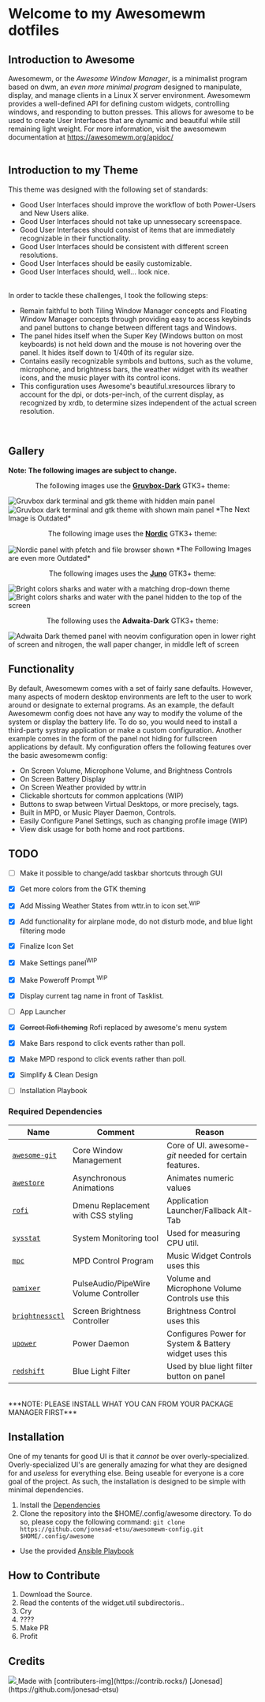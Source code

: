 # Welcome to my Awesomewm dotfiles

## Introduction to Awesome
Awesomewm, or the <em>Awesome Window Manager</em>, is a minimalist program based on dwm, an <em>even more minimal program</em> designed to manipulate, display, and manage clients in a Linux X server environment. Awesomewm provides a well-defined API for defining custom widgets, controlling windows, and responding to button presses. This allows for awesome to be used to create User Interfaces that are dynamic and beautiful while still remaining light weight. For more information, visit the awesomewm documentation at https://awesomewm.org/apidoc/
<br/>
<br/>
## Introduction to my Theme
This theme was designed with the following set of standards:

- Good User Interfaces should improve the workflow of both Power-Users and New Users alike. 
- Good User Interfaces should not take up unnessecary screenspace.
- Good User Interfaces should consist of items that are immediately recognizable in their functionality.
- Good User Interfaces should be consistent with different screen resolutions.
- Good User Interfaces should be easily customizable.
- Good User Interfaces should, well... look nice.
<br/>
In order to tackle these challenges, I took the following steps:

- Remain faithful to both Tiling Window Manager concepts and Floating Window Manager concepts through providing easy to access keybinds and panel buttons to change between different tags and Windows.
- The panel hides itself when the Super Key (Windows button on most keyboards) is not held down and the mouse is not hovering over the panel. It hides itself down to 1/40th of its regular size. 
- Contains easily recognizable symbols and buttons, such as the volume, microphone, and brightness bars, the weather widget with its weather icons, and the music player with its control icons.
- This configuration uses Awesome's beautiful.xresources library to account for the dpi, or dots-per-inch, of the current display, as recognized by xrdb, to determine sizes independent of the actual screen resolution. 
<br/>

## Gallery
**Note: The following images are subject to change.**
<br/>
<p align='center'>The following images use the <strong><a href='https://github.com/jmattheis/gruvbox-dark-gtk'>Gruvbox-Dark</a></strong> GTK3+ theme:</p>
<img align='center' alt='Gruvbox dark terminal and gtk theme with hidden main panel' src="images/gruv_dark_hidden.png"/>
<img align='center' alt='Gruvbox dark terminal and gtk theme with shown main panel' src="images/gruv_dark_shown.png"/>
*The Next Image is Outdated*
<p align='center'>The following image uses the <strong><a href='https://github.com/EliverLara/Nordic'>Nordic</a></strong> GTK3+ theme:</p>
<img align='center' alt='Nordic panel with pfetch and file browser shown' src="images/nord_new.png"/>
*The Following Images are even more Outdated*
<p align='center'>The following images uses the <strong><a href='https://github.com/EliverLara/Juno')>Juno</a></strong> GTK3+ theme:</p>
<img align='center' alt='Bright colors sharks and water with a matching drop-down theme' src="images/showcase_juno_sharks.png"/>
<img align='center' alt='Bright colors sharks and water with the panel hidden to the top of the screen' src="images/showcase_juno_sharks_hidden_panel.png"/>
<br/>
<p align='center'>The following uses the <strong>Adwaita-Dark</strong> GTK3+ theme:</p>
<img align='center' alt='Adwaita Dark themed panel with neovim configuration open in lower right of screen and nitrogen, the wall paper changer, in middle left of screen' src="images/adwaita_dark_nitrogen.png"/>

## Functionality
By default, Awesomewm comes with a set of fairly sane defaults. However, many aspects of modern desktop environments are left to the user to work around or designate to external programs. As an example, the default Awesomewm config does not have any way to modify the volume of the system or display the battery life. To do so, you would need to install a third-party systray application or make a custom configuration. Another example comes in the form of the panel not hiding for fullscreen applications by default. My configuration offers the following features over the basic awesomewm config:

* On Screen Volume, Microphone Volume, and Brightness Controls 
* On Screen Battery Display
* On Screen Weather provided by wttr.in
* Clickable shortcuts for common applcations (WIP)
* Buttons to swap between Virtual Desktops, or more precisely, tags.
* Built in MPD, or Music Player Daemon, Controls.
* Easily Configure Panel Settings, such as changing profile image (WIP)
* View disk usage for both home and root partitions.

## TODO
- [ ] Make it possible to change/add taskbar shortcuts through GUI
- [x] Get more colors from the GTK theming
- [x] Add Missing Weather States from wttr.in to icon set.<sup>WIP</sup>
- [x] Add functionality for airplane mode, do not disturb mode, and blue light filtering mode
- [x] Finalize Icon Set
- [x] Make Settings panel<sup>WIP</sup>
- [x] Make Poweroff Prompt <sup>WIP</sup>
- [x] Display current tag name in front of Tasklist.
- [ ] App Launcher
- [x] ~~Correct Rofi theming~~ Rofi replaced by awesome's menu system
- [x] Make Bars respond to click events rather than poll.
- [x] Make MPD respond to click events rather than poll.
- [x] Simplify & Clean Design
- [ ] Installation Playbook


### Required Dependencies
| Name | Comment | Reason |
| --- | --- | --- |
| [`awesome-git`](https://github.com/awesomeWM/awesome) | Core Window Management | Core of UI. awesome-<em>git</em> needed for certain features.
| [`awestore`](https://github.com/K4rakara/awestore) | Asynchronous Animations | Animates numeric values |
| [`rofi`](https://github.com/davatorium/rofi) | Dmenu Replacement with CSS styling | Application Launcher/Fallback Alt-Tab |
| [`sysstat`](https://github.com/sysstat/sysstat) | System Monitoring tool | Used for measuring CPU util.
| [`mpc`](https://github.com/MusicPlayerDaemon/mpc)| MPD Control Program | Music Widget Controls uses this |
| [`pamixer`](https://github.com/cdemoulins/pamixer)| PulseAudio/PipeWire Volume Controller | Volume and Microphone Volume Controls use this |
| [`brightnessctl`](https://github.com/Hummer12007/brightnessctl)| Screen Brightness Controller | Brightness Control uses this |
| [`upower`](https://github.com/freedesktop/upower)| Power Daemon | Configures Power for System & Battery widget uses this|
| [`redshift`](https://github.com/jonls/redshift)| Blue Light Filter | Used by blue light filter button on panel |
<br/>
***NOTE: PLEASE INSTALL WHAT YOU CAN FROM YOUR PACKAGE MANAGER FIRST***

## Installation
One of my tenants for good UI is that it <em>cannot</em> be over overly-specialized. Overly-specialized UI's are generally amazing for what they are designed for and <em>useless</em> for everything else. Being useable for everyone is a core goal of the project. As such, the installation is designed to be simple with minimal dependencies. 
<br/>
1. Install the [Dependencies](#required_dependencies)
2. Clone the repository into the $HOME/.config/awesome directory. To do so, please copy the following command:
`git clone https://github.com/jonesad-etsu/awesomewm-config.git $HOME/.config/awesome`
- Use the provided [Ansible Playbook](#todo)

## How to Contribute
1. Download the Source.
2. Read the contents of the widget.util subdirectoris..
3. Cry
4. ????
5. Make PR
6. Profit

## Credits
<a href="https://github.com/jonesad-etsu/awesomewm-config/graphs/contributors">
  <img src="https://contrib.rocks/image?repo=jonesad-etsu/awesomewm-config" />
</a>
Made with [contributers-img](https://contrib.rocks/)
[Jonesad](https://github.com/jonesad-etsu)

